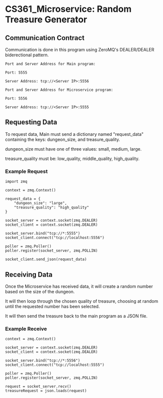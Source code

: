 # CS361_Microservice: Random Treasure Generator

## Communication Contract

Communication is done in this program using ZeroMQ's DEALER/DEALER biderectional pattern.

```
Port and Server Address for Main program:

Port: 5555

Server Address: tcp://<Server IP>:5556
```

```
Port and Server Address for Microservice program:

Port: 5556

Server Address: tcp://<Server IP>:5555
```

## Requesting Data

To request data, Main must send a dictionary named "request_data" containing the keys: dungeon_size, and treasure_quality.

dungeon_size must have one of three values: small, medium, large.

treasure_quality must be: low_quality, middle_quality, high_quality.

### Example Request

```
import zmq

context = zmq.Context()

request_data = {
    "dungeon_size": "large",
    "treasure_quality": "high_quality"
}

socket_server = context.socket(zmq.DEALER)
socket_client = context.socket(zmq.DEALER)

socket_server.bind("tcp://*:5555")
socket_client.connect("tcp://localhost:5556")

poller = zmq.Poller()
poller.register(socket_server, zmq.POLLIN)

socket_client.send_json(request_data)
```

## Receiving Data

Once the Microservice has received data, it will create a random number based on the size of the dungeon.

It will then loop through the chosen quality of treasure, choosing at random until the requested number has been selected.

It will then send the treasure back to the main program as a JSON file.

### Example Receive
```
context = zmq.Context()

socket_server = context.socket(zmq.DEALER)
socket_client = context.socket(zmq.DEALER)

socket_server.bind("tcp://*:5556")
socket_client.connect("tcp://localhost:5555")

poller = zmq.Poller()
poller.register(socket_server, zmq.POLLIN)

request = socket_server.recv()
treasureRequest = json.loads(request)
```
